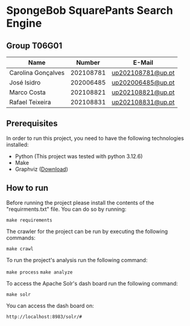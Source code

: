 # SpongeBob SquarePants Search Engine

## Group T06G01
| Name             | Number    | E-Mail               |
| ---------------- | --------- | -------------------- |
| Carolina Gonçalves | 202108781 | up202108781@up.pt |
| José Isidro | 202006485 | up202006485@up.pt |
| Marco Costa | 202108821 | up202108821@up.pt |
| Rafael Teixeira | 202108831 | up202108831@up.pt |

## Prerequisites

In order to run this project, you need to have the following technologies installed:
- Python (This project was tested with python 3.12.6)
- Make
- Graphviz ([Download](https://graphviz.org/download/))

## How to run

Before running the project please install the contents of the "requirments.txt" file. You can do so by running: 

```make requirements```

The crawler for the project can be run by executing the following commands:

```make crawl```

To run the project's analysis run the following command:

```make process```
```make analyze```

To access the Apache Solr's dash board run the following command: 

```make solr```

You can access the dash board on: 

```http://localhost:8983/solr/#```

